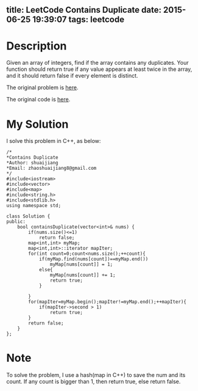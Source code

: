 title: LeetCode Contains Duplicate
date: 2015-06-25 19:39:07
tags: leetcode
---



# Description
Given an array of integers, find if the array contains any duplicates. Your function should return true if any value appears at least twice in the array, and it should return false if every element is distinct.

The original problem is [here](https://leetcode.com/problems/contains-duplicate/ "Problem").

The original code is [here](https://github.com/shuaijiang/LeetCode/blob/master/ContainsDuplicate.cpp "Code").
<!--more-->

# My Solution
I solve this problem in C++, as below:


	/*
	*Contains Duplicate
	*Author: shuaijiang
	*Email: zhaoshuaijiang8@gmail.com
	*/
	#include<iostream>
	#include<vector>
	#include<map>
	#include<string.h>
	#include<stdlib.h>
	using namespace std;
	
	class Solution {
	public:
	    bool containsDuplicate(vector<int>& nums) {
	    	if(nums.size()<=1)
	    		return false;
	        map<int,int> myMap;
	        map<int,int>::iterator mapIter;
	        for(int count=0;count<nums.size();++count){
	        	if(myMap.find(nums[count])==myMap.end())
	        		myMap[nums[count]] = 1;
	        	else{
	        		myMap[nums[count]] += 1;
	        		return true;
	        	}
	        		
	        }
	        for(mapIter=myMap.begin();mapIter!=myMap.end();++mapIter){
	        	if(mapIter->second > 1)
	        		return true;
	        }
	        return false;
	    }
	};

# Note
To solve the problem, I use a hash(map in C++) to save the num and its count. If any count is bigger than 1, then return true, else return false.
